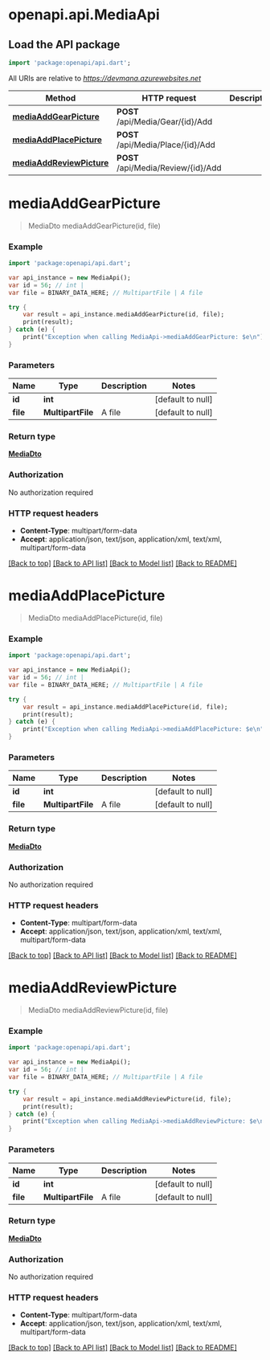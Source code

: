 # openapi.api.MediaApi

## Load the API package
```dart
import 'package:openapi/api.dart';
```

All URIs are relative to *https://devmana.azurewebsites.net*

Method | HTTP request | Description
------------- | ------------- | -------------
[**mediaAddGearPicture**](MediaApi.md#mediaAddGearPicture) | **POST** /api/Media/Gear/{id}/Add | 
[**mediaAddPlacePicture**](MediaApi.md#mediaAddPlacePicture) | **POST** /api/Media/Place/{id}/Add | 
[**mediaAddReviewPicture**](MediaApi.md#mediaAddReviewPicture) | **POST** /api/Media/Review/{id}/Add | 


# **mediaAddGearPicture**
> MediaDto mediaAddGearPicture(id, file)



### Example 
```dart
import 'package:openapi/api.dart';

var api_instance = new MediaApi();
var id = 56; // int | 
var file = BINARY_DATA_HERE; // MultipartFile | A file

try { 
    var result = api_instance.mediaAddGearPicture(id, file);
    print(result);
} catch (e) {
    print("Exception when calling MediaApi->mediaAddGearPicture: $e\n");
}
```

### Parameters

Name | Type | Description  | Notes
------------- | ------------- | ------------- | -------------
 **id** | **int**|  | [default to null]
 **file** | **MultipartFile**| A file | [default to null]

### Return type

[**MediaDto**](MediaDto.md)

### Authorization

No authorization required

### HTTP request headers

 - **Content-Type**: multipart/form-data
 - **Accept**: application/json, text/json, application/xml, text/xml, multipart/form-data

[[Back to top]](#) [[Back to API list]](../README.md#documentation-for-api-endpoints) [[Back to Model list]](../README.md#documentation-for-models) [[Back to README]](../README.md)

# **mediaAddPlacePicture**
> MediaDto mediaAddPlacePicture(id, file)



### Example 
```dart
import 'package:openapi/api.dart';

var api_instance = new MediaApi();
var id = 56; // int | 
var file = BINARY_DATA_HERE; // MultipartFile | A file

try { 
    var result = api_instance.mediaAddPlacePicture(id, file);
    print(result);
} catch (e) {
    print("Exception when calling MediaApi->mediaAddPlacePicture: $e\n");
}
```

### Parameters

Name | Type | Description  | Notes
------------- | ------------- | ------------- | -------------
 **id** | **int**|  | [default to null]
 **file** | **MultipartFile**| A file | [default to null]

### Return type

[**MediaDto**](MediaDto.md)

### Authorization

No authorization required

### HTTP request headers

 - **Content-Type**: multipart/form-data
 - **Accept**: application/json, text/json, application/xml, text/xml, multipart/form-data

[[Back to top]](#) [[Back to API list]](../README.md#documentation-for-api-endpoints) [[Back to Model list]](../README.md#documentation-for-models) [[Back to README]](../README.md)

# **mediaAddReviewPicture**
> MediaDto mediaAddReviewPicture(id, file)



### Example 
```dart
import 'package:openapi/api.dart';

var api_instance = new MediaApi();
var id = 56; // int | 
var file = BINARY_DATA_HERE; // MultipartFile | A file

try { 
    var result = api_instance.mediaAddReviewPicture(id, file);
    print(result);
} catch (e) {
    print("Exception when calling MediaApi->mediaAddReviewPicture: $e\n");
}
```

### Parameters

Name | Type | Description  | Notes
------------- | ------------- | ------------- | -------------
 **id** | **int**|  | [default to null]
 **file** | **MultipartFile**| A file | [default to null]

### Return type

[**MediaDto**](MediaDto.md)

### Authorization

No authorization required

### HTTP request headers

 - **Content-Type**: multipart/form-data
 - **Accept**: application/json, text/json, application/xml, text/xml, multipart/form-data

[[Back to top]](#) [[Back to API list]](../README.md#documentation-for-api-endpoints) [[Back to Model list]](../README.md#documentation-for-models) [[Back to README]](../README.md)

